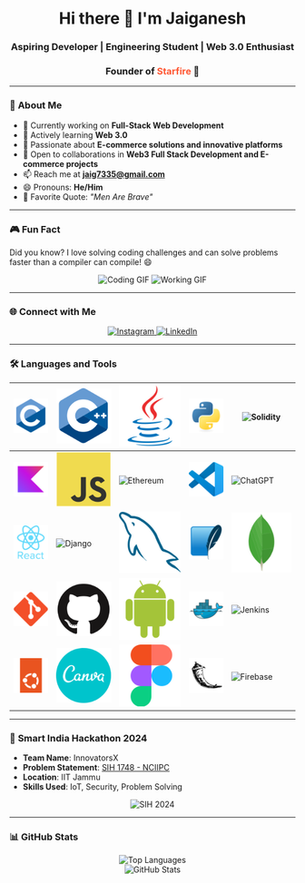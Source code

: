 <h1 align="center">Hi there 👋 I'm Jaiganesh</h1>
<h3 align="center">Aspiring Developer | Engineering Student | Web 3.0 Enthusiast</h3>
<h3 align="center">Founder of <span style="color:#FF5733;">Starfire</span> 🚀</h3>

---

### 🌟 **About Me**
- 🔭 Currently working on **Full-Stack Web Development**  
- 🌱 Actively learning **Web 3.0**  
- 👀 Passionate about **E-commerce solutions and innovative platforms**  
- 💞️ Open to collaborations in **Web3 Full Stack Development and E-commerce projects**  
- 📫 Reach me at **[jaig7335@gmail.com](mailto:jaig7335@gmail.com)**  
- 😄 Pronouns: **He/Him**  
- 💬 Favorite Quote: *"Men Are Brave"*  

---

### 🎮 **Fun Fact**
Did you know? I love solving coding challenges and can solve problems faster than a compiler can compile! 😄

<div align="center">
  <img src="https://user-images.githubusercontent.com/74038190/225813708-98b745f2-7d22-48cf-9150-083f1b00d6c9.gif" alt="Coding GIF" width="500" height="300"/>
  <img src="https://user-images.githubusercontent.com/74038190/212750672-2f3f2b50-c84f-4ed8-a60a-849ae69ff9df.gif" alt="Working GIF" width="500" height="300"/>
</div>

---

### 🌐 **Connect with Me**
<div align="center">
  <a href="http://instagram.com/jg_official_2005" target="_blank">
    <img src="https://img.shields.io/badge/Instagram-%23E4405F.svg?style=for-the-badge&logo=instagram&logoColor=white" alt="Instagram" />
  </a>
  <a href="https://www.linkedin.com/in/jai-ganesh-h-588a48321" target="_blank">
    <img src="https://img.shields.io/badge/LinkedIn-%230077B5.svg?style=for-the-badge&logo=linkedin&logoColor=white" alt="LinkedIn" />
  </a>
</div>

---



### 🛠 **Languages and Tools**
| ![C](https://raw.githubusercontent.com/devicons/devicon/master/icons/c/c-original.svg) | ![C++](https://raw.githubusercontent.com/devicons/devicon/master/icons/cplusplus/cplusplus-original.svg) | ![Java](https://raw.githubusercontent.com/devicons/devicon/master/icons/java/java-original.svg) | ![Python](https://raw.githubusercontent.com/devicons/devicon/master/icons/python/python-original.svg) | ![Solidity](https://cdn.worldvectorlogo.com/logos/solidity.svg) |
| ------------------------------------------------------------------------------------ | ---------------------------------------------------------------------------------------------------------- | ------------------------------------------------------------------------------------------------------ | ------------------------------------------------------------------------------------------------------ | --------------------------------------------------------------------------------------------------- |
| ![Kotlin](https://raw.githubusercontent.com/devicons/devicon/master/icons/kotlin/kotlin-original.svg) | ![JavaScript](https://raw.githubusercontent.com/devicons/devicon/master/icons/javascript/javascript-original.svg) | ![Ethereum](https://cryptologos.cc/logos/ethereum-eth-logo.svg) | ![VS Code](https://raw.githubusercontent.com/devicons/devicon/master/icons/vscode/vscode-original.svg) | ![ChatGPT](https://upload.wikimedia.org/wikipedia/commons/0/04/ChatGPT_logo.svg) |
| ![React](https://raw.githubusercontent.com/devicons/devicon/master/icons/react/react-original-wordmark.svg) | ![Django](https://cdn.worldvectorlogo.com/logos/django-community.svg) | ![MySQL](https://raw.githubusercontent.com/devicons/devicon/master/icons/mysql/mysql-original.svg) | ![SQLite](https://raw.githubusercontent.com/devicons/devicon/master/icons/sqlite/sqlite-original.svg) | ![MongoDB](https://raw.githubusercontent.com/devicons/devicon/master/icons/mongodb/mongodb-original.svg) |
| ![Git](https://raw.githubusercontent.com/devicons/devicon/master/icons/git/git-original.svg) | ![GitHub](https://raw.githubusercontent.com/devicons/devicon/master/icons/github/github-original.svg) | ![Android](https://raw.githubusercontent.com/devicons/devicon/master/icons/android/android-original.svg) | ![Docker](https://raw.githubusercontent.com/devicons/devicon/master/icons/docker/docker-original.svg) | ![Jenkins](https://www.jenkins.io/images/logos/jenkins/jenkins.svg) |
| ![Ubuntu](https://raw.githubusercontent.com/devicons/devicon/master/icons/ubuntu/ubuntu-plain.svg) | ![Canva](https://raw.githubusercontent.com/devicons/devicon/master/icons/canva/canva-original.svg) | ![Figma](https://raw.githubusercontent.com/devicons/devicon/master/icons/figma/figma-original.svg) | ![Flask](https://raw.githubusercontent.com/devicons/devicon/master/icons/flask/flask-original.svg) | ![Firebase](https://www.gstatic.com/devrel-devsite/prod/v12e8bafa849bf64f2a5cf3a99a8c5552f34f2c6ac7741c1b59dc0a2099e54bff/firebase/images/lockup.svg) |





---

### 📍 **Smart India Hackathon 2024**
- **Team Name**: InnovatorsX  
- **Problem Statement**: [SIH 1748 - NCIIPC](https://www.sih.gov.in/)  
- **Location**: IIT Jammu  
- **Skills Used**: IoT, Security, Problem Solving  

<div align="center">
  <img src="https://img.shields.io/badge/Smart_India_Hackathon-2024-brightgreen" alt="SIH 2024" />
</div>

---

### 📊 **GitHub Stats**
<div align="center">
  <img src="https://github-readme-stats.vercel.app/api/top-langs?username=jaiganesh2108&show_icons=true&locale=en&layout=compact&theme=tokyonight" alt="Top Languages" />
  <br/>
  <img src="https://github-readme-stats.vercel.app/api?username=jaiganesh2108&show_icons=true&locale=en&theme=tokyonight" alt="GitHub Stats" />
</div>
